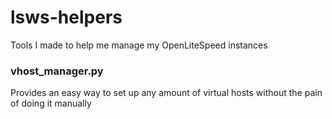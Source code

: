 # lsws-helpers
Tools I made to help me manage my OpenLiteSpeed instances

### vhost_manager.py
Provides an easy way to set up any amount of virtual hosts without the pain of doing it manually
